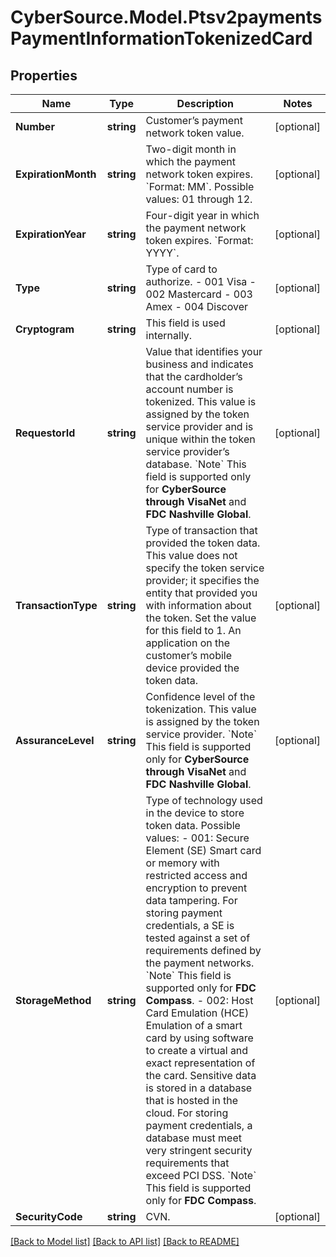# CyberSource.Model.Ptsv2paymentsPaymentInformationTokenizedCard
## Properties

Name | Type | Description | Notes
------------ | ------------- | ------------- | -------------
**Number** | **string** | Customer’s payment network token value.  | [optional] 
**ExpirationMonth** | **string** | Two-digit month in which the payment network token expires. &#x60;Format: MM&#x60;. Possible values: 01 through 12.  | [optional] 
**ExpirationYear** | **string** | Four-digit year in which the payment network token expires. &#x60;Format: YYYY&#x60;.  | [optional] 
**Type** | **string** | Type of card to authorize. - 001 Visa - 002 Mastercard - 003 Amex - 004 Discover  | [optional] 
**Cryptogram** | **string** | This field is used internally. | [optional] 
**RequestorId** | **string** | Value that identifies your business and indicates that the cardholder’s account number is tokenized. This value is assigned by the token service provider and is unique within the token service provider’s database.  &#x60;Note&#x60; This field is supported only for **CyberSource through VisaNet** and **FDC Nashville Global**.  | [optional] 
**TransactionType** | **string** | Type of transaction that provided the token data. This value does not specify the token service provider; it specifies the entity that provided you with information about the token.  Set the value for this field to 1. An application on the customer’s mobile device provided the token data.  | [optional] 
**AssuranceLevel** | **string** | Confidence level of the tokenization. This value is assigned by the token service provider.  &#x60;Note&#x60; This field is supported only for **CyberSource through VisaNet** and **FDC Nashville Global**.  | [optional] 
**StorageMethod** | **string** | Type of technology used in the device to store token data. Possible values:   - 001: Secure Element (SE)  Smart card or memory with restricted access and encryption to prevent data tampering. For storing payment credentials, a SE is tested against a set of requirements defined by the payment networks.  &#x60;Note&#x60; This field is supported only for **FDC Compass**.  - 002: Host Card Emulation (HCE)  Emulation of a smart card by using software to create a virtual and exact representation of the card. Sensitive data is stored in a database that is hosted in the cloud. For storing payment credentials, a database must meet very stringent security requirements that exceed PCI DSS.  &#x60;Note&#x60; This field is supported only for **FDC Compass**.  | [optional] 
**SecurityCode** | **string** | CVN. | [optional] 

[[Back to Model list]](../README.md#documentation-for-models) [[Back to API list]](../README.md#documentation-for-api-endpoints) [[Back to README]](../README.md)

